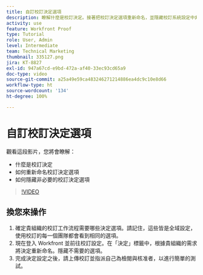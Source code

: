 ```yaml
---
title: 自訂校訂決定選項
description: 瞭解什麼是校訂決定。接著把校訂決定選項重新命名，並隱藏校訂系統設定中非必要的選項。
activity: use
feature: Workfront Proof
type: Tutorial
role: User, Admin
level: Intermediate
team: Technical Marketing
thumbnail: 335127.png
jira: KT-8827
exl-id: 947a67cd-e9bd-472a-af40-33ec93cd65a9
doc-type: video
source-git-commit: a25a49e59ca483246271214886ea4dc9c10e8d66
workflow-type: ht
source-wordcount: '134'
ht-degree: 100%

---
```


# 自訂校訂決定選項

觀看這段影片，您將會瞭解：

* 什麼是校訂決定
* 如何重新命名校訂決定選項
* 如何隱藏非必要的校訂決定選項

>[!VIDEO](https://video.tv.adobe.com/v/335127/?quality=12&learn=on)

## 換您來操作

1. 確定貴組織的校訂工作流程需要哪些決定選項。請記住，這些皆是全域設定，使用校訂的每一個團隊都會看到相同的選項。
1. 現在登入 Workfront 並前往校訂設定。在「決定」標籤中，根據貴組織的需求將決定重新命名。隱藏不需要的選項。
1. 完成決定設定之後，請上傳校訂並指派自己為檢閱與核准者，以進行簡單的測試。


<!--
Lean More URLs
-->
